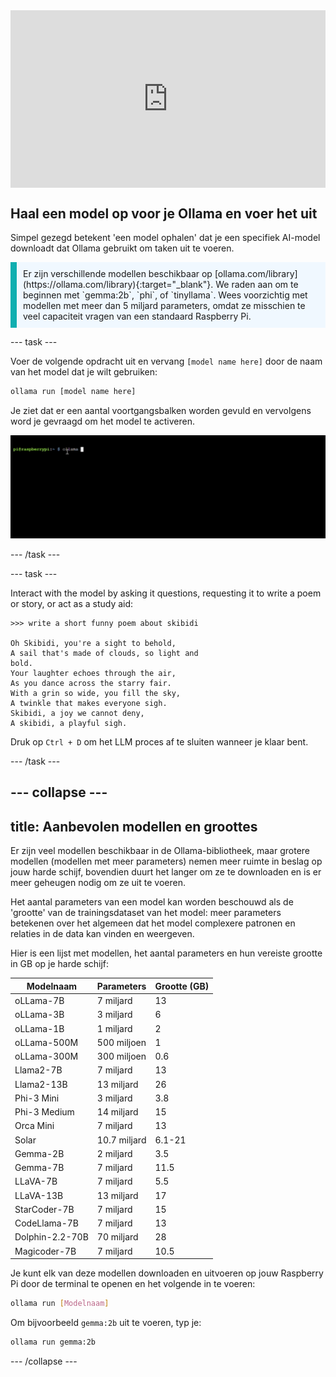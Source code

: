 <html>
  <div style="position: relative; overflow: hidden; padding-top: 56.25%;">
    <iframe style="position: absolute; top: 0; left: 0; right: 0; width: 100%; height: 100%; border: none;" src="https://www.youtube.com/embed/LZFqptMrWPA?rel=0&cc_load_policy=1" allowfullscreen allow="accelerometer; autoplay; clipboard-write; encrypted-media; gyroscope; picture-in-picture; web-share">
    </iframe>
  </div>
</html>

## Haal een model op voor je Ollama en voer het uit

Simpel gezegd betekent 'een model ophalen' dat je een specifiek AI-model downloadt dat Ollama gebruikt om taken uit te voeren.

<p style='border-left: solid; border-width:10px; border-color: #0faeb0; background-color: aliceblue; padding: 10px;'>
Er zijn verschillende modellen beschikbaar op [ollama.com/library](https://ollama.com/library){:target="_blank"}. We raden aan om te beginnen met `gemma:2b`, `phi`, of `tinyllama`. Wees voorzichtig met modellen met meer dan 5 miljard parameters, omdat ze misschien te veel capaciteit vragen van een standaard Raspberry Pi.
</p>

\--- task ---

Voer de volgende opdracht uit en vervang `[model name here]` door de naam van het model dat je wilt gebruiken:

```sh
ollama run [model name here]
```

Je ziet dat er een aantal voortgangsbalken worden gevuld en vervolgens word je gevraagd om het model te activeren.

![Animatie van een opdrachtregelinterface met de prompt die "pi@raspberrypi:\~ $" weergeeft, gevolgd door een opdracht die wordt getypt.](images/run_gemma2b.gif)

\--- /task ---

\--- task ---

Interact with the model by asking it questions, requesting it to write a poem or story, or act as a study aid:

```
>>> write a short funny poem about skibidi

Oh Skibidi, you're a sight to behold,
A sail that's made of clouds, so light and
bold.
Your laughter echoes through the air,
As you dance across the starry fair.
With a grin so wide, you fill the sky,
A twinkle that makes everyone sigh.
Skibidi, a joy we cannot deny,
A skibidi, a playful sigh.
```

Druk op `Ctrl + D` om het LLM proces af te sluiten wanneer je klaar bent.

\--- /task ---

## --- collapse ---

## title: Aanbevolen modellen en groottes

Er zijn veel modellen beschikbaar in de Ollama-bibliotheek, maar grotere modellen (modellen met meer parameters) nemen meer ruimte in beslag op jouw harde schijf, bovendien duurt het langer om ze te downloaden en is er meer geheugen nodig om ze uit te voeren.

Het aantal parameters van een model kan worden beschouwd als de 'grootte' van de trainingsdataset van het model: meer parameters betekenen over het algemeen dat het model complexere patronen en relaties in de data kan vinden en weergeven.

Hier is een lijst met modellen, het aantal parameters en hun vereiste grootte in GB op je harde schijf:

| Modelnaam                       | Parameters                   | Grootte (GB) |
| ------------------------------- | ---------------------------- | ------------------------------- |
| oLLama-7B                       | 7 miljard                    | 13                              |
| oLLama-3B                       | 3 miljard                    | 6                               |
| oLLama-1B                       | 1 miljard                    | 2                               |
| oLLama-500M                     | 500 miljoen                  | 1                               |
| oLLama-300M                     | 300 miljoen                  | 0.6             |
| Llama2-7B                       | 7 miljard                    | 13                              |
| Llama2-13B                      | 13 miljard                   | 26                              |
| Phi-3 Mini                      | 3 miljard                    | 3.8             |
| Phi-3 Medium                    | 14 miljard                   | 15                              |
| Orca Mini                       | 7 miljard                    | 13                              |
| Solar                           | 10.7 miljard | 6.1-21          |
| Gemma-2B                        | 2 miljard                    | 3.5             |
| Gemma-7B                        | 7 miljard                    | 11.5            |
| LLaVA-7B                        | 7 miljard                    | 5.5             |
| LLaVA-13B                       | 13 miljard                   | 17                              |
| StarCoder-7B                    | 7 miljard                    | 15                              |
| CodeLlama-7B                    | 7 miljard                    | 13                              |
| Dolphin-2.2-70B | 70 miljard                   | 28                              |
| Magicoder-7B                    | 7 miljard                    | 10.5            |

Je kunt elk van deze modellen downloaden en uitvoeren op jouw Raspberry Pi door de terminal te openen en het volgende in te voeren:

```bash
ollama run [Modelnaam]
```

Om bijvoorbeeld `gemma:2b` uit te voeren, typ je:

```bash
ollama run gemma:2b
```

\--- /collapse ---
